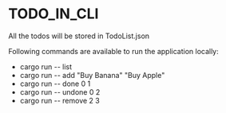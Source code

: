 # TODO_IN_CLI
All the todos will be stored in TodoList.json

Following commands are available to run the application locally:
* cargo run -- list
* cargo run -- add "Buy Banana" "Buy Apple"
* cargo run -- done 0 1
* cargo run -- undone 0 2
* cargo run -- remove 2 3